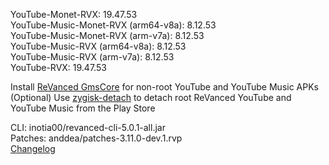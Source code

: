 YouTube-Monet-RVX: 19.47.53  
YouTube-Music-Monet-RVX (arm64-v8a): 8.12.53  
YouTube-Music-Monet-RVX (arm-v7a): 8.12.53  
YouTube-Music-RVX (arm64-v8a): 8.12.53  
YouTube-Music-RVX (arm-v7a): 8.12.53  
YouTube-RVX: 19.47.53  

Install [ReVanced GmsCore](https://github.com/ReVanced/GmsCore/releases/latest) for non-root YouTube and YouTube Music APKs  
(Optional) Use [zygisk-detach](https://github.com/j-hc/zygisk-detach/releases/latest) to detach root ReVanced YouTube and YouTube Music from the Play Store
  
CLI: inotia00/revanced-cli-5.0.1-all.jar  
Patches: anddea/patches-3.11.0-dev.1.rvp  
[Changelog](https://github.com/anddea/revanced-patches/releases/tag/v3.11.0-dev.1)  
